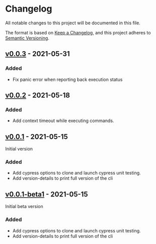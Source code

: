 # Changelog
All notable changes to this project will be documented in this file.

The format is based on [Keep a Changelog](https://keepachangelog.com/en/1.0.0/),
and this project adheres to [Semantic Versioning](https://semver.org/spec/v2.0.0.html).

## [v0.0.3](https://github.com/Lord-Y/cypress-parallel-cli/releases/tag/v0.0.3) - 2021-05-31

### Added
- Fix panic error when reporting back execution status 

## [v0.0.2](https://github.com/Lord-Y/cypress-parallel-cli/releases/tag/v0.0.2) - 2021-05-18

### Added
- Add context timeout while executing commands.

## [v0.0.1](https://github.com/Lord-Y/cypress-parallel-cli/releases/tag/v0.0.1) - 2021-05-15

Initial version

### Added
- Add cypress options to clone and launch cypress unit testing.
- Add version-details to print full version of the cli

## [v0.0.1-beta1](https://github.com/Lord-Y/cypress-parallel-cli/releases/tag/v0.0.1-beta1) - 2021-05-15

Initial beta version

### Added
- Add cypress options to clone and launch cypress unit testing.
- Add version-details to print full version of the cli
